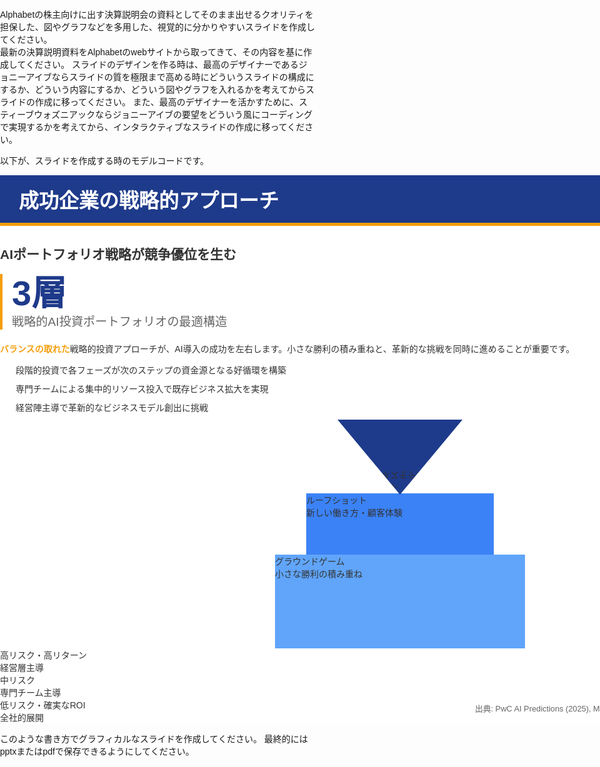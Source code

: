 Alphabetの株主向けに出す決算説明会の資料としてそのまま出せるクオリティを担保した、図やグラフなどを多用した、視覚的に分かりやすいスライドを作成してください。  
最新の決算説明資料をAlphabetのwebサイトから取ってきて、その内容を基に作成してください。 
スライドのデザインを作る時は、最高のデザイナーであるジョニーアイブならスライドの質を極限まで高める時にどういうスライドの構成にするか、どういう内容にするか、どういう図やグラフを入れるかを考えてからスライドの作成に移ってください。
また、最高のデザイナーを活かすために、スティーブウォズニアックならジョニーアイブの要望をどういう風にコーディングで実現するかを考えてから、インタラクティブなスライドの作成に移ってください。 

以下が、スライドを作成する時のモデルコードです。

<!DOCTYPE html> 

<html lang="ja">
<head>
<meta charset="utf-8"/>
<meta content="width=device-width, initial-scale=1.0" name="viewport"/>
<title>成功企業の戦略的アプローチ</title>
<link href="https://cdn.jsdelivr.net/npm/tailwindcss@2.2.19/dist/tailwind.min.css" rel="stylesheet"/>
<link href="https://cdn.jsdelivr.net/npm/@fortawesome/fontawesome-free@6.4.0/css/all.min.css" rel="stylesheet"/>
<link href="https://fonts.googleapis.com/css2?family=Noto+Sans+JP:wght@400;500;700;900&amp;display=swap" rel="stylesheet"/>
<style>
        body {
            margin: 0;
            padding: 0;
            overflow: hidden;
            font-family: 'Noto Sans JP', sans-serif;
        }
        .slide-container {
            width: 1280px;
            min-height: 720px;
            position: relative;
            background-color: white;
            color: #333;
        }
        .slide-header {
            background-color: #1E3A8A;
            color: white;
            padding: 15px 30px;
            font-weight: 700;
            font-size: 2rem;
            border-bottom: 5px solid #F59E0B;
        }
        .big-stat {
            font-size: 3.5rem;
            font-weight: 900;
            color: #1E3A8A;
            line-height: 1.1;
        }
        .stat-label {
            font-size: 1.2rem;
            font-weight: 500;
            color: #666;
        }
        .highlight {
            color: #F59E0B;
            font-weight: 700;
        }
        .footer {
            position: absolute;
            bottom: 15px;
            right: 30px;
            font-size: 0.8rem;
            color: #666;
        }
        .stat-card {
            border-left: 4px solid #F59E0B;
            padding-left: 15px;
            margin-bottom: 20px;
        }
        .pyramid-layer {
            position: relative;
            text-align: center;
            color: white;
            font-weight: bold;
            display: flex;
            align-items: center;
            justify-content: center;
        }
        .pyramid-top {
            width: 200px;
            height: 120px;
            background-color: #1E3A8A;
            margin: 0 auto;
            clip-path: polygon(50% 0%, 100% 100%, 0% 100%);
            transform: rotateX(180deg);
        }
        .pyramid-middle {
            width: 300px;
            height: 100px;
            background-color: #3B82F6;
            margin: -2px auto;
        }
        .pyramid-bottom {
            width: 400px;
            height: 150px;
            background-color: #60A5FA;
            margin: 0 auto;
        }
        .strategy-point {
            position: relative;
            padding-left: 25px;
            margin-bottom: 10px;
        }
        .strategy-point:before {
            content: "\f0eb";
            font-family: "Font Awesome 5 Free";
            font-weight: 900;
            position: absolute;
            left: 0;
            color: #F59E0B;
        }
    </style>
</head>
<body>
<div class="slide-container">
<div class="slide-header w-full">
        成功企業の戦略的アプローチ
    </div>
<div class="flex h-full">
<!-- 左側：メッセージと戦略 -->
<div class="w-1/2 p-10 flex flex-col justify-center">
<h2 class="text-2xl font-bold mb-6">AIポートフォリオ戦略が競争優位を生む</h2>
<div class="stat-card">
<div class="big-stat">3層</div>
<div class="stat-label">戦略的AI投資ポートフォリオの最適構造</div>
</div>
<p class="mt-4 mb-6 text-gray-700">
<span class="highlight">バランスの取れた</span>戦略的投資アプローチが、AI導入の成功を左右します。小さな勝利の積み重ねと、革新的な挑戦を同時に進めることが重要です。
            </p>
<div class="strategy-point text-gray-800">
                段階的投資で各フェーズが次のステップの資金源となる好循環を構築
            </div>
<div class="strategy-point text-gray-800">
                専門チームによる集中的リソース投入で既存ビジネス拡大を実現
            </div>
<div class="strategy-point text-gray-800">
                経営陣主導で革新的なビジネスモデル創出に挑戦
            </div>
</div>
<!-- 右側：ピラミッド図 -->
<div class="w-1/2 p-6 flex flex-col justify-center items-center">
<div class="relative w-full h-96">
<!-- ムーンショット層 -->
<div class="pyramid-top flex items-center justify-center mb-4">
<div class="transform rotate-180 py-6">
<div class="text-lg font-bold">ムーンショット</div>
<div class="text-xs mt-1">革新的ビジネスモデル</div>
</div>
</div>
<!-- ルーフショット層 -->
<div class="pyramid-middle flex items-center justify-center mb-4">
<div>
<div class="text-lg font-bold">ルーフショット</div>
<div class="text-xs mt-1">新しい働き方・顧客体験</div>
</div>
</div>
<!-- グラウンドゲーム層 -->
<div class="pyramid-bottom flex items-center justify-center">
<div>
<div class="text-lg font-bold">グラウンドゲーム</div>
<div class="text-xs mt-1">小さな勝利の積み重ね</div>
</div>
</div>
<!-- 説明テキスト -->
<div class="absolute top-10 right-0 w-32 text-sm text-gray-700">
<i class="fas fa-lightbulb text-yellow-500 mr-1"></i> 高リスク・高リターン<br/>
                    経営層主導
                </div>
<div class="absolute top-1/3 right-0 w-32 text-sm text-gray-700">
<i class="fas fa-cogs text-blue-500 mr-1"></i> 中リスク<br/>
                    専門チーム主導
                </div>
<div class="absolute bottom-20 right-0 w-32 text-sm text-gray-700">
<i class="fas fa-check-circle text-green-500 mr-1"></i> 低リスク・確実なROI<br/>
                    全社的展開
                </div>
</div>
</div>
</div>
<div class="footer">
        出典: PwC AI Predictions (2025), McKinsey Research (2025) / アクセス日: 2025-07-24
    </div>
</div>
</body>
</html>

このような書き方でグラフィカルなスライドを作成してください。 
最終的にはpptxまたはpdfで保存できるようにしてください。 
